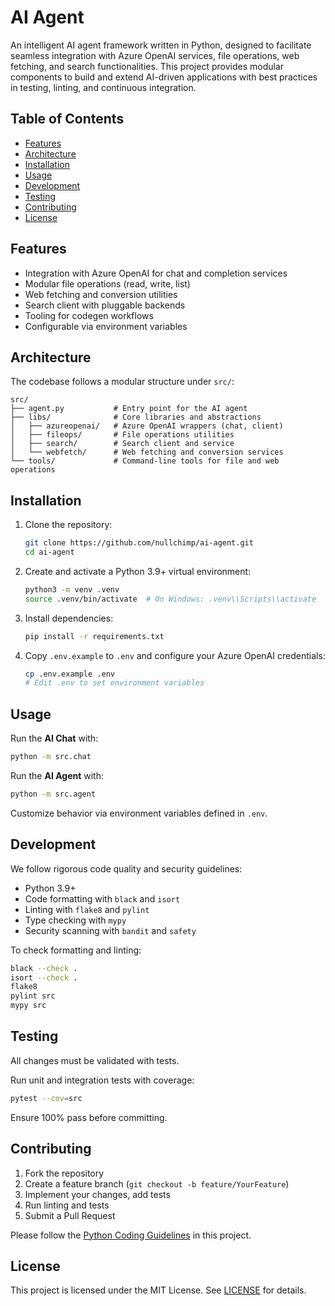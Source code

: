# AI Agent

An intelligent AI agent framework written in Python, designed to facilitate seamless integration with Azure OpenAI services, file operations, web fetching, and search functionalities. This project provides modular components to build and extend AI-driven applications with best practices in testing, linting, and continuous integration.

## Table of Contents
- [Features](#features)
- [Architecture](#architecture)
- [Installation](#installation)
- [Usage](#usage)
- [Development](#development)
- [Testing](#testing)
- [Contributing](#contributing)
- [License](#license)

## Features
- Integration with Azure OpenAI for chat and completion services
- Modular file operations (read, write, list)
- Web fetching and conversion utilities
- Search client with pluggable backends
- Tooling for codegen workflows
- Configurable via environment variables

## Architecture
The codebase follows a modular structure under `src/`:

```
src/
├── agent.py           # Entry point for the AI agent
├── libs/              # Core libraries and abstractions
│   ├── azureopenai/   # Azure OpenAI wrappers (chat, client)
│   ├── fileops/       # File operations utilities
│   ├── search/        # Search client and service
│   └── webfetch/      # Web fetching and conversion services
└── tools/             # Command-line tools for file and web operations
```

## Installation

1. Clone the repository:
   ```bash
   git clone https://github.com/nullchimp/ai-agent.git
   cd ai-agent
   ```
2. Create and activate a Python 3.9+ virtual environment:
   ```bash
   python3 -m venv .venv
   source .venv/bin/activate  # On Windows: .venv\\Scripts\\activate
   ```
3. Install dependencies:
   ```bash
   pip install -r requirements.txt
   ```
4. Copy `.env.example` to `.env` and configure your Azure OpenAI credentials:
   ```bash
   cp .env.example .env
   # Edit .env to set environment variables
   ```

## Usage

Run the **AI Chat** with:
```bash
python -m src.chat
```

Run the **AI Agent** with:
```bash
python -m src.agent
```

Customize behavior via environment variables defined in `.env`.

## Development

We follow rigorous code quality and security guidelines:

- Python 3.9+
- Code formatting with `black` and `isort`
- Linting with `flake8` and `pylint`
- Type checking with `mypy`
- Security scanning with `bandit` and `safety`

To check formatting and linting:
```bash
black --check .
isort --check .
flake8
pylint src
mypy src
``` 

## Testing

All changes must be validated with tests.

Run unit and integration tests with coverage:
```bash
pytest --cov=src
``` 

Ensure 100% pass before committing.

## Contributing

1. Fork the repository
2. Create a feature branch (`git checkout -b feature/YourFeature`)
3. Implement your changes, add tests
4. Run linting and tests
5. Submit a Pull Request

Please follow the [Python Coding Guidelines](#development) in this project.

## License

This project is licensed under the MIT License. See [LICENSE](LICENSE) for details.
